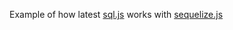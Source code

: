 Example of how latest [sql.js](https://www.npmjs.com/package/sql.js) works with [sequelize.js](https://www.npmjs.com/package/sequelize)
